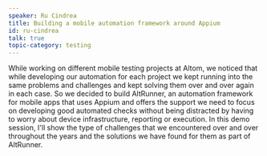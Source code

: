 ```yaml
---
speaker: Ru Cindrea
title: Building a mobile automation framework around Appium
id: ru-cindrea
talk: true
topic-category: testing
---
```

While working on different mobile testing projects at Altom, we noticed that while developing our automation for each project we kept running into the same problems and challenges and kept solving them over and over again in each case. So we decided to build AltRunner, an automation framework for mobile apps that uses Appium and offers the support we need to focus on developing good automated checks without being distracted by having to worry about device infrastructure, reporting or execution. In this demo session, I'll show the type of challenges that we encountered over and over throughout the years and the solutions we have found for them as part of AltRunner.

